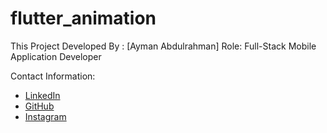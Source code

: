 # flutter_animation

This Project Developed By : [Ayman Abdulrahman]
Role: Full-Stack Mobile Application Developer

Contact Information:
 - [LinkedIn ](https://www.linkedin.com/in/ayman-abdulrahman-4aa89b195/)
 - [GitHub ](https://github.com/aymansainshy)
 - [Instagram ](https://instagram.com/justayman2023?igshid=MzNlNGNkZWQ4Mg==)

